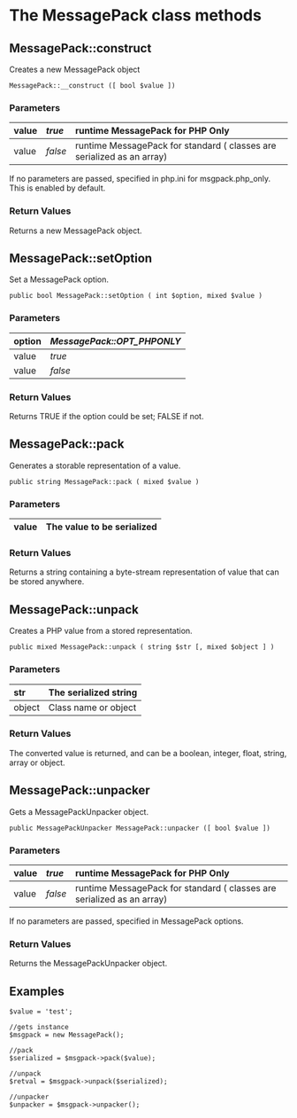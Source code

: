 # The MessagePack class methods #

## MessagePack::construct ##
Creates a new MessagePack object

```
MessagePack::__construct ([ bool $value ]) 
```

### Parameters ###
| value | _true_ | runtime MessagePack for PHP Only |
|:------|:-------|:---------------------------------|
| value | _false_ | runtime MessagePack for standard ( classes are serialized as an array) |

If no parameters are passed, specified in php.ini for msgpack.php\_only.
This is enabled by default.

### Return Values ###
Returns a new MessagePack object.


## MessagePack::setOption ##
Set a MessagePack option.

```
public bool MessagePack::setOption ( int $option, mixed $value )
```

### Parameters ###
| option | _MessagePack::OPT\_PHPONLY_ |
|:-------|:----------------------------|
| value  | _true_                      | runtime MessagePack for PHP Only |
| value  | _false_                     | runtime MessagePack for standard ( classes are serialized as an array) |

### Return Values ###
Returns TRUE if the option could be set; FALSE if not.


## MessagePack::pack ##
Generates a storable representation of a value.

```
public string MessagePack::pack ( mixed $value ) 
```

### Parameters ###
| value | The value to be serialized |
|:------|:---------------------------|

### Return Values ###
Returns a string containing a byte-stream representation of value that can be stored anywhere.


## MessagePack::unpack ##
Creates a PHP value from a stored representation.

```
public mixed MessagePack::unpack ( string $str [, mixed $object ] )
```

### Parameters ###
| str | The serialized string |
|:----|:----------------------|
| object | Class name or object  |

### Return Values ###
The converted value is returned, and can be a boolean, integer, float, string, array or object.


## MessagePack::unpacker ##
Gets a MessagePackUnpacker object.

```
public MessagePackUnpacker MessagePack::unpacker ([ bool $value ])
```

### Parameters ###
| value | _true_ | runtime MessagePack for PHP Only |
|:------|:-------|:---------------------------------|
| value | _false_ | runtime MessagePack for standard ( classes are serialized as an array) |

If no parameters are passed, specified in MessagePack options.

### Return Values ###
Returns the MessagePackUnpacker object.

## Examples ##
```
$value = 'test';

//gets instance
$msgpack = new MessagePack();

//pack
$serialized = $msgpack->pack($value);

//unpack
$retval = $msgpack->unpack($serialized);

//unpacker
$unpacker = $msgpack->unpacker();
```